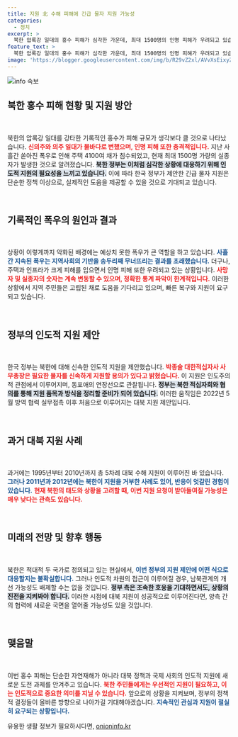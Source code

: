 ```yaml
---
title: 지원 北 수해 피해에 긴급 물자 지원 가능성
categories:
  - 정치
excerpt: >
  북한 압록강 일대의 홍수 피해가 심각한 가운데, 최대 1500명의 인명 피해가 우려되고 있습니다. 한국 정부는 북한에 인도적 지원을 제안했지만, 북한의 수용 여부는 불투명합니다. 신속한 지원 협의가 이루어질 수 있을까요?
feature_text: >
  북한 압록강 일대의 홍수 피해가 심각한 가운데, 최대 1500명의 인명 피해가 우려되고 있습니다. 한국 정부는 북한에 인도적 지원을 제안했지만, 북한의 수용 여부는 불투명합니다. 신속한 지원 협의가 이루어질 수 있을까요?
image: 'https://blogger.googleusercontent.com/img/b/R29vZ2xl/AVvXsEixyZcFfHzMRdzZMjFBmAUKJYCLCGyLL1o632UiGVXcaFdKo_bkvkuCioo0uUKlGfBVcT3P84aROyZIXSBEx3Aw5nCQ3pTgDom1WDC4m8eifvWiAmWEEVb4x6G_l8C0QH225ldMjyaFvpxGEBGNO37VmDTDMHGhJPq73UglMfDca1-0aw/s1600/blogspot.png'
---
```


<p><img src="https://blogger.googleusercontent.com/img/b/R29vZ2xl/AVvXsEixyZcFfHzMRdzZMjFBmAUKJYCLCGyLL1o632UiGVXcaFdKo_bkvkuCioo0uUKlGfBVcT3P84aROyZIXSBEx3Aw5nCQ3pTgDom1WDC4m8eifvWiAmWEEVb4x6G_l8C0QH225ldMjyaFvpxGEBGNO37VmDTDMHGhJPq73UglMfDca1-0aw/s1600/blogspot.png" alt="info 속보" /></p>

<h2 data-ke-size="size26">북한 홍수 피해 현황 및 지원 방안</h2>

<p data-ke-size="size16">&nbsp;</p> 

<p>북한의 압록강 일대를 강타한 기록적인 홍수가 피해 규모가 생각보다 클 것으로 나타났습니다. <b><span style="color: #ee2323;">신의주와 의주 일대가 물바다로 변했으며, 인명 피해 또한 충격적입니다.</span></b> 지난 사흘간 쏟아진 폭우로 인해 주택 4100여 채가 침수되었고, 현재 최대 1500명 가량의 실종자가 발생한 것으로 알려졌습니다. <b><span style="background-color: #21538527;">북한 정부는 이처럼 심각한 상황에 대응하기 위해 인도적 지원의 필요성을 느끼고 있습니다.</span></b> 이에 따라 한국 정부가 제안한 긴급 물자 지원은 단순한 정책 이상으로, 실제적인 도움을 제공할 수 있을 것으로 기대되고 있습니다. </p>

<p data-ke-size="size16">&nbsp;</p> 

<h2 data-ke-size="size26">기록적인 폭우의 원인과 결과</h2>

<p data-ke-size="size16">&nbsp;</p> 

<p>상황이 이렇게까지 악화된 배경에는 예상치 못한 폭우가 큰 역할을 하고 있습니다. <b><span style="color: #1a5490;">사흘간 지속된 폭우는 지역사회의 기반을 송두리째 무너뜨리는 결과를 초래했습니다.</span></b> 더구나, 주택과 인프라가 크게 피해를 입으면서 인명 피해 또한 우려되고 있는 상황입니다. <b><span style="color: #ee2323;">사망자 및 실종자의 숫자는 계속 변동할 수 있으며, 정확한 통계 파악이 한계적입니다.</span></b> 이러한 상황에서 지역 주민들은 고립된 채로 도움을 기다리고 있으며, 빠른 복구와 지원이 요구되고 있습니다.</p>

<p data-ke-size="size16">&nbsp;</p>

<h2 data-ke-size="size26">정부의 인도적 지원 제안</h2>

<p data-ke-size="size16">&nbsp;</p> 

<p>한국 정부는 북한에 대해 신속한 인도적 지원을 제안했습니다. <b><span style="color: #ee2323;">박종술 대한적십자사 사무총장은 필요한 물자를 신속하게 지원할 용의가 있다고 밝혔습니다.</span></b> 이 지원은 인도주의적 관점에서 이루어지며, 동포애의 연장선으로 관찰됩니다. <b><span style="background-color: #21538527;">정부는 북한 적십자회와 협의를 통해 지원 품목과 방식을 정리할 준비가 되어 있습니다.</span></b> 이러한 움직임은 2022년 5월 방역 협력 실무접촉 이후 처음으로 이루어지는 대북 지원 제안입니다.</p>

<p data-ke-size="size16">&nbsp;</p>

<h2 data-ke-size="size26">과거 대북 지원 사례</h2>

<p data-ke-size="size16">&nbsp;</p> 

<p>과거에는 1995년부터 2010년까지 총 5차례 대북 수해 지원이 이루어진 바 있습니다. <b><span style="color: #1a5490;">그러나 2011년과 2012년에는 북한이 지원을 거부한 사례도 있어, 반응이 엇갈린 경험이 있습니다.</span></b> <b><span style="color: #ee2323;">현재 북한의 태도와 상황을 고려할 때, 이번 지원 요청이 받아들여질 가능성은 매우 낮다는 관측도 있습니다.</span></b></p>

<p data-ke-size="size16">&nbsp;</p>

<h2 data-ke-size="size26">미래의 전망 및 향후 행동</h2>

<p data-ke-size="size16">&nbsp;</p> 

<p>북한은 적대적 두 국가로 정의되고 있는 현실에서, <b><span style="color: #1a5490;">이번 정부의 지원 제안에 어떤 식으로 대응할지는 불확실합니다.</span></b> 그러나 인도적 차원의 접근이 이루어질 경우, 남북관계의 개선 가능성도 배제할 수는 없을 것입니다. <b><span style="background-color: #21538527;">정부 측은 조속한 호응을 기대하면서도, 상황의 진전을 지켜봐야 합니다.</span></b> 이러한 시점에 대북 지원이 성공적으로 이루어진다면, 양측 간의 협력에 새로운 국면을 열어줄 가능성도 있을 것입니다.</p>

<p data-ke-size="size16">&nbsp;</p>

<h2 data-ke-size="size26">맺음말</h2>

<p data-ke-size="size16">&nbsp;</p> 

<p>이번 홍수 피해는 단순한 자연재해가 아니라 대북 정책과 국제 사회의 인도적 지원에 새로운 도전 과제를 안겨주고 있습니다. <b><span style="color: #ee2323;">북한 주민들에게는 우선적인 지원이 필요하고, 이는 인도적으로 중요한 의미를 지닐 수 있습니다.</span></b> 앞으로의 상황을 지켜보며, 정부의 정책적 결정들이 올바른 방향으로 나아가길 기대해야겠습니다. <b><span style="color: #1a5490;">지속적인 관심과 지원이 절실히 요구되는 상황입니다.</span></b></p>
유용한 생활 정보가 필요하시다면, <a href="https://onioninfo.kr" rel="dofollow">onioninfo.kr</a>


